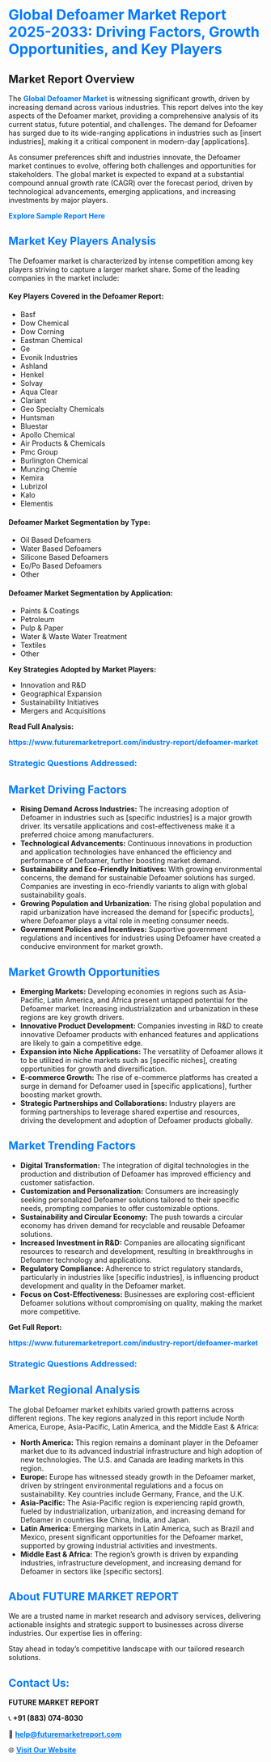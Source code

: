 <h1 style="color: #007BFF;">Global Defoamer Market Report 2025-2033: Driving Factors, Growth Opportunities, and Key Players</h1>

<section id="overview">
<h2>Market Report Overview</h2>
<p>The <a href="https://www.futuremarketreport.com/industry-report/defoamer-market" style="color: #007BFF; text-decoration: none;"><strong>Global Defoamer Market</strong></a> is witnessing significant growth, driven by increasing demand across various industries. This report delves into the key aspects of the Defoamer market, providing a comprehensive analysis of its current status, future potential, and challenges. The demand for Defoamer has surged due to its wide-ranging applications in industries such as [insert industries], making it a critical component in modern-day [applications].</p>
<p>As consumer preferences shift and industries innovate, the Defoamer market continues to evolve, offering both challenges and opportunities for stakeholders. The global market is expected to expand at a substantial compound annual growth rate (CAGR) over the forecast period, driven by technological advancements, emerging applications, and increasing investments by major players.</p>
</section>

<section id="overview">
<p><a href="https://www.futuremarketreport.com/request-sample/reportId=30023" style="color: #007BFF; text-decoration: none;"><strong>Explore Sample Report Here</strong></a></p>
</section>

<section id="key-players">
<h2 style="color: #007BFF;">Market Key Players Analysis</h2>
<p>The Defoamer market is characterized by intense competition among key players striving to capture a larger market share. Some of the leading companies in the market include:</p>
<h4>Key Players Covered in the Defoamer Report:</h4>
<ul><li>Basf</li><li>Dow Chemical</li><li>Dow Corning</li><li>Eastman Chemical</li><li>Ge</li><li>Evonik Industries</li><li>Ashland</li><li>Henkel</li><li>Solvay</li><li>Aqua Clear</li><li>Clariant</li><li>Geo Specialty Chemicals</li><li>Huntsman</li><li>Bluestar</li><li>Apollo Chemical</li><li>Air Products &amp; Chemicals</li><li>Pmc Group</li><li>Burlington Chemical</li><li>Munzing Chemie</li><li>Kemira</li><li>Lubrizol</li><li>Kalo</li><li>Elementis</li></ul>
<h4>Defoamer Market Segmentation by Type:</h4>
<ul><li>Oil Based Defoamers</li><li>Water Based Defoamers</li><li>Silicone Based Defoamers</li><li>Eo/Po Based Defoamers</li><li>Other</li></ul>

<h4>Defoamer Market Segmentation by Application:</h4>
<ul><li>Paints &amp; Coatings</li><li>Petroleum</li><li>Pulp &amp; Paper</li><li>Water &amp; Waste Water Treatment</li><li>Textiles</li><li>Other</li></ul>
<p><strong>Key Strategies Adopted by Market Players:</strong></p>
<ul>
<li>Innovation and R&D</li>
<li>Geographical Expansion</li>
<li>Sustainability Initiatives</li>
<li>Mergers and Acquisitions</li>
</ul>
</section>

<section>
<p><strong>Read Full Analysis: </strong></p><a href="https://www.futuremarketreport.com/industry-report/defoamer-market" style="color: #007BFF; text-decoration: none;"><strong>https://www.futuremarketreport.com/industry-report/defoamer-market</strong></a>
<h3 style="color: #007BFF;">Strategic Questions Addressed:</h3>
</section>

<section id="driving-factors">
<h2 style="color: #007BFF;">Market Driving Factors</h2>
<ul>
<li><strong>Rising Demand Across Industries:</strong> The increasing adoption of Defoamer in industries such as [specific industries] is a major growth driver. Its versatile applications and cost-effectiveness make it a preferred choice among manufacturers.</li>
<li><strong>Technological Advancements:</strong> Continuous innovations in production and application technologies have enhanced the efficiency and performance of Defoamer, further boosting market demand.</li>
<li><strong>Sustainability and Eco-Friendly Initiatives:</strong> With growing environmental concerns, the demand for sustainable Defoamer solutions has surged. Companies are investing in eco-friendly variants to align with global sustainability goals.</li>
<li><strong>Growing Population and Urbanization:</strong> The rising global population and rapid urbanization have increased the demand for [specific products], where Defoamer plays a vital role in meeting consumer needs.</li>
<li><strong>Government Policies and Incentives:</strong> Supportive government regulations and incentives for industries using Defoamer have created a conducive environment for market growth.</li>
</ul>
</section>

<section id="growth-opportunities">
<h2 style="color: #007BFF;">Market Growth Opportunities</h2>
<ul>
<li><strong>Emerging Markets:</strong> Developing economies in regions such as Asia-Pacific, Latin America, and Africa present untapped potential for the Defoamer market. Increasing industrialization and urbanization in these regions are key growth drivers.</li>
<li><strong>Innovative Product Development:</strong> Companies investing in R&D to create innovative Defoamer products with enhanced features and applications are likely to gain a competitive edge.</li>
<li><strong>Expansion into Niche Applications:</strong> The versatility of Defoamer allows it to be utilized in niche markets such as [specific niches], creating opportunities for growth and diversification.</li>
<li><strong>E-commerce Growth:</strong> The rise of e-commerce platforms has created a surge in demand for Defoamer used in [specific applications], further boosting market growth.</li>
<li><strong>Strategic Partnerships and Collaborations:</strong> Industry players are forming partnerships to leverage shared expertise and resources, driving the development and adoption of Defoamer products globally.</li>
</ul>
</section>

<section id="trending-factors">
<h2 style="color: #007BFF;">Market Trending Factors</h2>
<ul>
<li><strong>Digital Transformation:</strong> The integration of digital technologies in the production and distribution of Defoamer has improved efficiency and customer satisfaction.</li>
<li><strong>Customization and Personalization:</strong> Consumers are increasingly seeking personalized Defoamer solutions tailored to their specific needs, prompting companies to offer customizable options.</li>
<li><strong>Sustainability and Circular Economy:</strong> The push towards a circular economy has driven demand for recyclable and reusable Defoamer solutions.</li>
<li><strong>Increased Investment in R&D:</strong> Companies are allocating significant resources to research and development, resulting in breakthroughs in Defoamer technology and applications.</li>
<li><strong>Regulatory Compliance:</strong> Adherence to strict regulatory standards, particularly in industries like [specific industries], is influencing product development and quality in the Defoamer market.</li>
<li><strong>Focus on Cost-Effectiveness:</strong> Businesses are exploring cost-efficient Defoamer solutions without compromising on quality, making the market more competitive.</li>
</ul>
</section>

<section>
<p><strong>Get Full Report: </strong></p><a href="https://www.futuremarketreport.com/industry-report/defoamer-market" style="color: #007BFF; text-decoration: none;"><strong>https://www.futuremarketreport.com/industry-report/defoamer-market</strong></a>
<h3 style="color: #007BFF;">Strategic Questions Addressed:</h3>
</section>


<section id="regional-analysis">
<h2 style="color: #007BFF;">Market Regional Analysis</h2>
<p>The global Defoamer market exhibits varied growth patterns across different regions. The key regions analyzed in this report include North America, Europe, Asia-Pacific, Latin America, and the Middle East & Africa:</p>
<ul>
<li><strong>North America:</strong> This region remains a dominant player in the Defoamer market due to its advanced industrial infrastructure and high adoption of new technologies. The U.S. and Canada are leading markets in this region.</li>
<li><strong>Europe:</strong> Europe has witnessed steady growth in the Defoamer market, driven by stringent environmental regulations and a focus on sustainability. Key countries include Germany, France, and the U.K.</li>
<li><strong>Asia-Pacific:</strong> The Asia-Pacific region is experiencing rapid growth, fueled by industrialization, urbanization, and increasing demand for Defoamer in countries like China, India, and Japan.</li>
<li><strong>Latin America:</strong> Emerging markets in Latin America, such as Brazil and Mexico, present significant opportunities for the Defoamer market, supported by growing industrial activities and investments.</li>
<li><strong>Middle East & Africa:</strong> The region’s growth is driven by expanding industries, infrastructure development, and increasing demand for Defoamer in sectors like [specific sectors].</li>
</ul>
</section>

<footer>
<h2 style="color: #007BFF;">About FUTURE MARKET REPORT</h2>
<p>We are a trusted name in market research and advisory services, delivering actionable insights and strategic support to businesses across diverse industries. Our expertise lies in offering:</p>

<p>Stay ahead in today’s competitive landscape with our tailored research solutions.</p>

<h2 style="color: #007BFF;">Contact Us:</h2>
<p><strong>FUTURE MARKET REPORT</strong></p>
<p>📞 <strong>+91 (883) 074-8030</strong></p>
<p>📧 <strong><a href="mailto:help@futuremarketreport.com" style="color: #007BFF;">help@futuremarketreport.com</a></strong></p>
<p>🌐 <strong><a href="https://www.futuremarketreport.com/" style="color: #007BFF;">Visit Our Website</a></strong></p>
</footer>